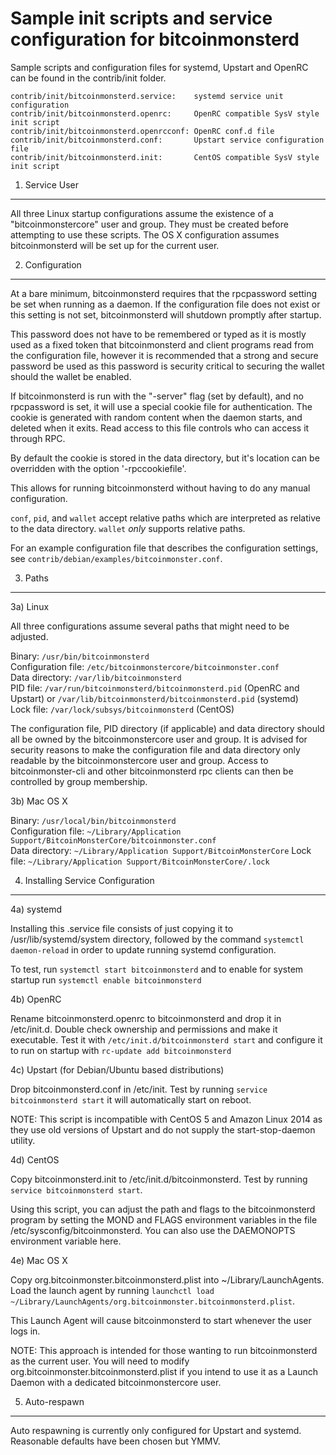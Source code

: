 Sample init scripts and service configuration for bitcoinmonsterd
==========================================================

Sample scripts and configuration files for systemd, Upstart and OpenRC
can be found in the contrib/init folder.

    contrib/init/bitcoinmonsterd.service:    systemd service unit configuration
    contrib/init/bitcoinmonsterd.openrc:     OpenRC compatible SysV style init script
    contrib/init/bitcoinmonsterd.openrcconf: OpenRC conf.d file
    contrib/init/bitcoinmonsterd.conf:       Upstart service configuration file
    contrib/init/bitcoinmonsterd.init:       CentOS compatible SysV style init script

1. Service User
---------------------------------

All three Linux startup configurations assume the existence of a "bitcoinmonstercore" user
and group.  They must be created before attempting to use these scripts.
The OS X configuration assumes bitcoinmonsterd will be set up for the current user.

2. Configuration
---------------------------------

At a bare minimum, bitcoinmonsterd requires that the rpcpassword setting be set
when running as a daemon.  If the configuration file does not exist or this
setting is not set, bitcoinmonsterd will shutdown promptly after startup.

This password does not have to be remembered or typed as it is mostly used
as a fixed token that bitcoinmonsterd and client programs read from the configuration
file, however it is recommended that a strong and secure password be used
as this password is security critical to securing the wallet should the
wallet be enabled.

If bitcoinmonsterd is run with the "-server" flag (set by default), and no rpcpassword is set,
it will use a special cookie file for authentication. The cookie is generated with random
content when the daemon starts, and deleted when it exits. Read access to this file
controls who can access it through RPC.

By default the cookie is stored in the data directory, but it's location can be overridden
with the option '-rpccookiefile'.

This allows for running bitcoinmonsterd without having to do any manual configuration.

`conf`, `pid`, and `wallet` accept relative paths which are interpreted as
relative to the data directory. `wallet` *only* supports relative paths.

For an example configuration file that describes the configuration settings,
see `contrib/debian/examples/bitcoinmonster.conf`.

3. Paths
---------------------------------

3a) Linux

All three configurations assume several paths that might need to be adjusted.

Binary:              `/usr/bin/bitcoinmonsterd`  
Configuration file:  `/etc/bitcoinmonstercore/bitcoinmonster.conf`  
Data directory:      `/var/lib/bitcoinmonsterd`  
PID file:            `/var/run/bitcoinmonsterd/bitcoinmonsterd.pid` (OpenRC and Upstart) or `/var/lib/bitcoinmonsterd/bitcoinmonsterd.pid` (systemd)  
Lock file:           `/var/lock/subsys/bitcoinmonsterd` (CentOS)  

The configuration file, PID directory (if applicable) and data directory
should all be owned by the bitcoinmonstercore user and group.  It is advised for security
reasons to make the configuration file and data directory only readable by the
bitcoinmonstercore user and group.  Access to bitcoinmonster-cli and other bitcoinmonsterd rpc clients
can then be controlled by group membership.

3b) Mac OS X

Binary:              `/usr/local/bin/bitcoinmonsterd`  
Configuration file:  `~/Library/Application Support/BitcoinMonsterCore/bitcoinmonster.conf`  
Data directory:      `~/Library/Application Support/BitcoinMonsterCore`
Lock file:           `~/Library/Application Support/BitcoinMonsterCore/.lock`

4. Installing Service Configuration
-----------------------------------

4a) systemd

Installing this .service file consists of just copying it to
/usr/lib/systemd/system directory, followed by the command
`systemctl daemon-reload` in order to update running systemd configuration.

To test, run `systemctl start bitcoinmonsterd` and to enable for system startup run
`systemctl enable bitcoinmonsterd`

4b) OpenRC

Rename bitcoinmonsterd.openrc to bitcoinmonsterd and drop it in /etc/init.d.  Double
check ownership and permissions and make it executable.  Test it with
`/etc/init.d/bitcoinmonsterd start` and configure it to run on startup with
`rc-update add bitcoinmonsterd`

4c) Upstart (for Debian/Ubuntu based distributions)

Drop bitcoinmonsterd.conf in /etc/init.  Test by running `service bitcoinmonsterd start`
it will automatically start on reboot.

NOTE: This script is incompatible with CentOS 5 and Amazon Linux 2014 as they
use old versions of Upstart and do not supply the start-stop-daemon utility.

4d) CentOS

Copy bitcoinmonsterd.init to /etc/init.d/bitcoinmonsterd. Test by running `service bitcoinmonsterd start`.

Using this script, you can adjust the path and flags to the bitcoinmonsterd program by
setting the MOND and FLAGS environment variables in the file
/etc/sysconfig/bitcoinmonsterd. You can also use the DAEMONOPTS environment variable here.

4e) Mac OS X

Copy org.bitcoinmonster.bitcoinmonsterd.plist into ~/Library/LaunchAgents. Load the launch agent by
running `launchctl load ~/Library/LaunchAgents/org.bitcoinmonster.bitcoinmonsterd.plist`.

This Launch Agent will cause bitcoinmonsterd to start whenever the user logs in.

NOTE: This approach is intended for those wanting to run bitcoinmonsterd as the current user.
You will need to modify org.bitcoinmonster.bitcoinmonsterd.plist if you intend to use it as a
Launch Daemon with a dedicated bitcoinmonstercore user.

5. Auto-respawn
-----------------------------------

Auto respawning is currently only configured for Upstart and systemd.
Reasonable defaults have been chosen but YMMV.
